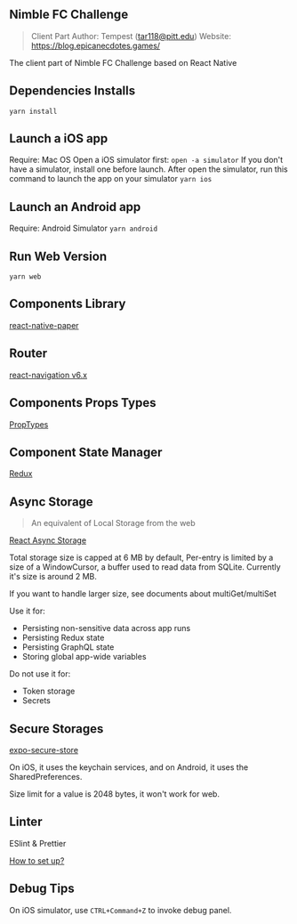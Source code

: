 ## Nimble FC Challenge
> Client Part
> Author: Tempest (tar118@pitt.edu)
> Website: https://blog.epicanecdotes.games/

The client part of Nimble FC Challenge based on React Native

## Dependencies Installs
`yarn install`

## Launch a iOS app
Require: Mac OS
Open a iOS simulator first: `open -a simulator`
If you don't have a simulator, install one before launch.
After open the simulator, run this command to launch the app on your simulator
`yarn ios`

## Launch an Android app
Require: Android Simulator
`yarn android`

## Run Web Version
`yarn web`


## Components Library
[react-native-paper](https://callstack.github.io/react-native-paper/getting-started.html)

## Router

[react-navigation v6.x](https://reactnavigation.org/docs/getting-started)

## Components Props Types

[PropTypes](https://www.npmjs.com/package/prop-types)

## Component State Manager

[Redux](https://redux.js.org/introduction/getting-started)

## Async Storage
> An equivalent of Local Storage from the web

[React Async Storage](https://react-native-async-storage.github.io/async-storage/docs/install/)

Total storage size is capped at 6 MB by default, Per-entry is limited by a size of a WindowCursor, a buffer used to read data from SQLite. Currently it's size is around 2 MB.

If you want to handle larger size, see documents about multiGet/multiSet

Use it for:
- Persisting non-sensitive data across app runs
- Persisting Redux state
- Persisting GraphQL state
- Storing global app-wide variables

Do not use it for:
- Token storage
- Secrets

## Secure Storages

[expo-secure-store](https://docs.expo.dev/versions/latest/sdk/securestore/)

On iOS, it uses the keychain services, and on Android, it uses the SharedPreferences.

Size limit for a value is 2048 bytes, it won't work for web.

## Linter
ESlint & Prettier

[How to set up?](https://three29.com/set-up-eslint-and-prettier-for-react-native-projects/)

## Debug Tips

On iOS simulator, use `CTRL+Command+Z` to invoke debug panel.